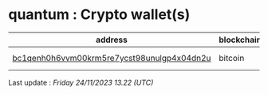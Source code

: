 # quantum : Crypto wallet(s)

| address | blockchain | Balance |
|---|---|---|
| [bc1qenh0h6vvm00krm5re7ycst98unulgp4x04dn2u](https://www.blockchain.com/explorer/addresses/btc/bc1qenh0h6vvm00krm5re7ycst98unulgp4x04dn2u) | bitcoin | $ 395459 |

Last update : _Friday 24/11/2023 13.22 (UTC)_

